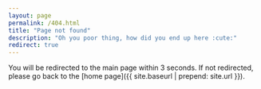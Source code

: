 ```yaml
---
layout: page
permalink: /404.html
title: "Page not found"
description: "Oh you poor thing, how did you end up here :cute:"
redirect: true
---
```


You will be redirected to the main page within 3 seconds. If not redirected, please go back to the [home page]({{ site.baseurl | prepend: site.url }}).
